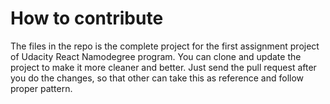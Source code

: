 # How to contribute

The files in the repo is the complete project for the first assignment project of Udacity React Namodegree program. You can clone and update the project to make it more cleaner and better. Just send the pull request after you do the changes, so that other can take this as reference and follow proper pattern.
